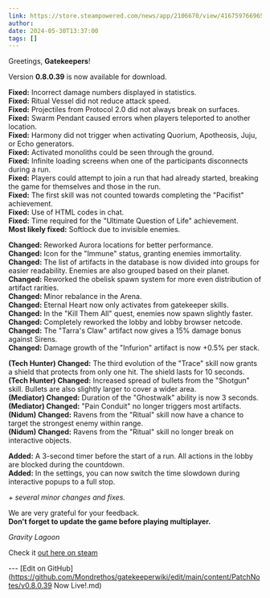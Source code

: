 ```yaml
---
link: https://store.steampowered.com/news/app/2106670/view/4167597669657972228
author: 
date: 2024-05-30T13:37:00
tags: []
---
```

Greetings, **Gatekeepers**!  
  
Version **0.8.0.39** is now available for download.  
  
**Fixed:** Incorrect damage numbers displayed in statistics.  
**Fixed:** Ritual Vessel did not reduce attack speed.  
**Fixed:** Projectiles from Protocol 2.0 did not always break on surfaces.  
**Fixed:** Swarm Pendant caused errors when players teleported to another location.  
**Fixed:** Harmony did not trigger when activating Quorium, Apotheosis, Juju, or Echo generators.  
**Fixed:** Activated monoliths could be seen through the ground.  
**Fixed:** Infinite loading screens when one of the participants disconnects during a run.  
**Fixed:** Players could attempt to join a run that had already started, breaking the game for themselves and those in the run.  
**Fixed:** The first skill was not counted towards completing the "Pacifist" achievement.  
**Fixed:** Use of HTML codes in chat.  
**Fixed:** Time required for the "Ultimate Question of Life" achievement.  
**Most likely fixed:** Softlock due to invisible enemies.  
  
**Changed:** Reworked Aurora locations for better performance.  
**Changed:** Icon for the "Immune" status, granting enemies immortality.  
**Changed:** The list of artifacts in the database is now divided into groups for easier readability. Enemies are also grouped based on their planet.  
**Changed:** Reworked the obelisk spawn system for more even distribution of artifact rarities.  
**Changed:** Minor rebalance in the Arena.  
**Changed:** Eternal Heart now only activates from gatekeeper skills.  
**Changed:** In the "Kill Them All" quest, enemies now spawn slightly faster.  
**Changed:** Completely reworked the lobby and lobby browser netcode.  
**Changed:** The "Tarra's Claw" artifact now gives a 15% damage bonus against Sirens.  
**Changed:** Damage growth of the "Infurion" artifact is now +0.5% per stack.  
  
**(Tech Hunter) Changed:** The third evolution of the "Trace" skill now grants a shield that protects from only one hit. The shield lasts for 10 seconds.  
**(Tech Hunter) Changed:** Increased spread of bullets from the "Shotgun" skill. Bullets are also slightly larger to cover a wider area.  
**(Mediator) Changed:** Duration of the "Ghostwalk" ability is now 3 seconds.  
**(Mediator) Changed:** "Pain Conduit" no longer triggers most artifacts.  
**(Nidum) Changed:** Ravens from the "Ritual" skill now have a chance to target the strongest enemy within range.  
**(Nidum) Changed:** Ravens from the "Ritual" skill no longer break on interactive objects.  
  
**Added:** A 3-second timer before the start of a run. All actions in the lobby are blocked during the countdown.  
**Added:** In the settings, you can now switch the time slowdown during interactive popups to a full stop.  
  
_+ several minor changes and fixes._  
  
We are very grateful for your feedback.  
**Don't forget to update the game before playing multiplayer.**  
  
_Gravity Lagoon_

Check it [out here on steam](https://store.steampowered.com/news/app/2106670/view/4167597669657972228)

<!-- Make sure that the github edit button link is correct. This just means adding the parent and filename after the content folder in the URL -->

--- [Edit on GitHub](https://github.com/Mondrethos/gatekeeperwiki/edit/main/content/PatchNotes/v0.8.0.39 Now Live!.md)
